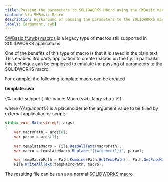 ```yaml
---
title: Passing the parameters to SOLIDWORKS Macro using the SWBasic macro
caption: Via SWBasic Macro
description: Workaround of passing the parameters to the SOLIDWORKS macro via replacing the text in the SWBasic macro
labels: [argument, swb]
---
```

[SWBasic (*.swb) macros](/docs/codestack/solidworks-api/getting-started/macros/types#swbasic-macros.swb) is a legacy type of macros still supported in SOLIDWORKS applications.

One of the benefits of this type of macro is that it is saved in the plain text. This enables 3rd party application to create macros on the fly. In particular this technique can be employed to emulate the passing of parameters to the SOLIDWORKS macro.

For example, the following template macro can be created

**template.swb**

{% code-snippet { file-name: Macro.swb, lang: vba } %}

where *{{Argument1}}* is a placeholder to the argument value to be filled by external application or script:

~~~ cs jagged-bottom 
static void Main(string[] args)
{
    var macroPath = args[0];
    var param = args[1];
    
    var templateMacro = File.ReadAllText(macroPath);
    var macro = templateMacro.Replace("{{Argument1}}", param);

    var tempMacroPath = Path.Combine(Path.GetTempPath(), Path.GetFileName(macroPath));
    File.WriteAllText(tempMacroPath, macro);
~~~

The resulting file can be run as a normal [SOLIDWORKS macro](/docs/codestack/solidworks-api/application/frame/run-macros-group/)